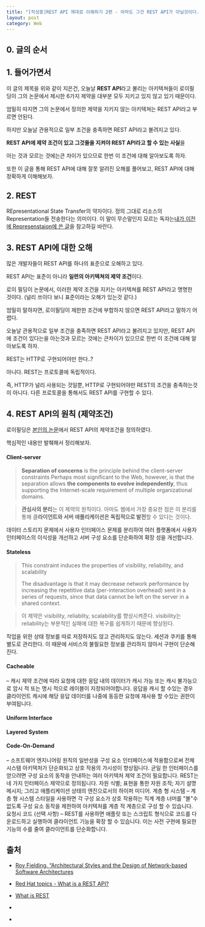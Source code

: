 ```yaml
---
title: "[작성중]REST API 제대로 이해하기 2편 - 아마도 그건 REST API가 아닐것이다."
layout: post
category: Web
---
```




## 0. 글의 순서


## 1. 들어가면서

이 글의 제목을 위와 같이 지은건, 오늘날 **REST API**라고 불리는 아키텍쳐들이 로이필딩이 그의 논문에서 제시한 6가지 제약을 대부분 모두 지키고 있지 않고 있기 때문이다.

엄밀히 따지면 그의 논문에서 정의한 제약을 지키지 않는 아키텍쳐는 REST API라고 부르면 안된다.

하지만 오늘날 관용적으로 일부 조건을 충족하면 REST API라고 불려지고 있다.

**REST API에 제약 조건이 있고 그것들을 지켜야 REST API라고 할 수 있는 사실**을 

아는 것과 모르는 것에는큰 차이가 있으므로 한번 이 조건에 대해 알아보도록 하자.

또한 이 글을 통해 REST API에 대해 잘못 알려진 오해를 풀어보고, REST API에 대해 정확하게 이해해보자.


## 2. REST

REpresentational State Transfer의 약자이다.
정의 그대로 리소스의 Representation들 전송한다는 의미이다.
이 말이 무슨말인지 모르는 독자는[내가 이전에 Represenstaion에 쓴 글](https://minseongkimdev.github.io/what-is-representation.html)을 참고하길 바란다.


## 3. REST API에 대한 오해

많은 개발자들이 REST API를 하나의 표준으로 오해하고 있다.

REST API는 표준이 아니라 **일련의 아키텍쳐의 제약 조건**이다.

로이 필딩이 논문에서, 이러한 제약 조건을 지키는 아키텍쳐를 REST API라고 명명한 것이다.
(널리 쓰이다 보니 표준이라는 오해가 있는것 같다.)

엄밀히 말하자면, 로이필딩이 제한한 조건에 부합하지 않으면 REST API라고 말하기 어렵다.

오늘날 관용적으로 일부 조건을 충족하면 REST API라고 불려지고 있지만, REST API에 조건이 있다는을 아는것과 모르는 것에는 큰차이가 있으므로 한번 이 조건에 대해 알아보도록 하자.


REST는 HTTP로 구현되어야만 한다..?

아니다. REST는 프로토콜에 독립적이다.

즉, HTTP가 널리 사용되는 것일뿐, HTTP로 구현되어야만 REST의 조건을 충족하는것이 아니다.
다른 프로토콜을 통해서도 REST API를 구현할 수 있다.


## 4. REST API의 원칙 (제약조건)

로이필딩은 [본인의 논문](https://www.ics.uci.edu/~fielding/pubs/dissertation/rest_arch_style.htm)에서 REST API의 제약조건을 정의하였다.

핵심적인 내용만 발췌해서 정리해보자.
#### Client-server

> **Separation of concerns** is the principle behind the client-server constraints
> Perhaps most significant to the Web, however, is that the separation allows **the components to evolve independently**, thus supporting the Internet-scale requirement of multiple organizational domains.

> **관심사의 분리**는 이 제약의 원칙이다.
> 아마도 웹에서 가장 중요한 점은 이 분리를 통해 클**라이언트와 서버 애플리케이션은 독립적으로 발전**할 수 있다는 것이다.

 데이터 스토리지 문제에서 사용자 인터페이스 문제를 분리하여 여러 플랫폼에서 사용자 인터페이스의 이식성을 개선하고 서버 구성 요소를 단순화하여 확장 성을 개선합니다.
#### Stateless

> This constraint induces the properties of visibility, reliability, and scalability
> 
> The disadvantage is that it may decrease network performance by increasing the repetitive data (per-interaction overhead) sent in a series of requests, since that data cannot be left on the server in a shared context.

> 이 제약은 visibility, reliablity, scalability를 향상시켜준다.
> visibility는
> reliability는 부분적인 실패에 대한 복구를 쉽게하기 때문에 향상된다.

작업을 위한 상태 정보를 따로 저장하지도 않고 관리하지도 않는다. 세션과 쿠키를 통해 별도로 관리한다. 이 때문에 서비스의 불필요한 정보를 관리하지 않아서 구현이 단순해진다.


#### Cacheable

 – 캐시 제약 조건에 따라 요청에 대한 응답 내의 데이터가 캐시 가능 또는 캐시 불가능으로 암시 적 또는 명시 적으로 레이블이 지정되어야합니다. 응답을 캐시 할 수있는 경우 클라이언트 캐시에 해당 응답 데이터를 나중에 동등한 요청에 재사용 할 수있는 권한이 부여됩니다.
#### Uniform Interface


#### Layered System

#### Code-On-Demand


 – 소프트웨어 엔지니어링 원칙의 일반성을 구성 요소 인터페이스에 적용함으로써 전체 시스템 아키텍처가 단순화되고 상호 작용의 가시성이 향상됩니다. 균일 한 인터페이스를 얻으려면 구성 요소의 동작을 안내하는 여러 아키텍처 제약 조건이 필요합니다. REST는 네 가지 인터페이스 제약으로 정의됩니다. 자원 식별; 표현을 통한 자원 조작; 자기 설명 메시지; 그리고 애플리케이션 상태의 엔진으로서의 하이퍼 미디어.
계층 형 시스템 – 계층 형 시스템 스타일을 사용하면 각 구성 요소가 상호 작용하는 직계 계층 너머를 "볼"수 없도록 구성 요소 동작을 제한하여 아키텍처를 계층 적 계층으로 구성 할 수 있습니다.
요청시 코드 (선택 사항) – REST를 사용하면 애플릿 또는 스크립트 형식으로 코드를 다운로드하고 실행하여 클라이언트 기능을 확장 할 수 있습니다. 이는 사전 구현에 필요한 기능의 수를 줄여 클라이언트를 단순화합니다.




## 출처

- [Roy Fielding. “Architectural Styles and the Design of Network-based Software Architectures](https://www.ics.uci.edu/~fielding/pubs/dissertation/fielding_dissertation_2up.pdf)

- [Red Hat topics - What is a REST API?](https://www.redhat.com/en/topics/api/what-is-a-rest-api)

- [What is REST](https://restfulapi.net/)
- [](https://spoqa.github.io/2012/02/27/rest-introduction.html)
- [](https://medium.com/@trevorhreed/you-re-api-isn-t-restful-and-that-s-good-b2662079cf0e)